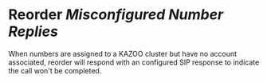 # Reorder *Misconfigured Number Replies*

When numbers are assigned to a KAZOO cluster but have no account associated, reorder will respond with an configured SIP response to indicate the call won't be completed.
